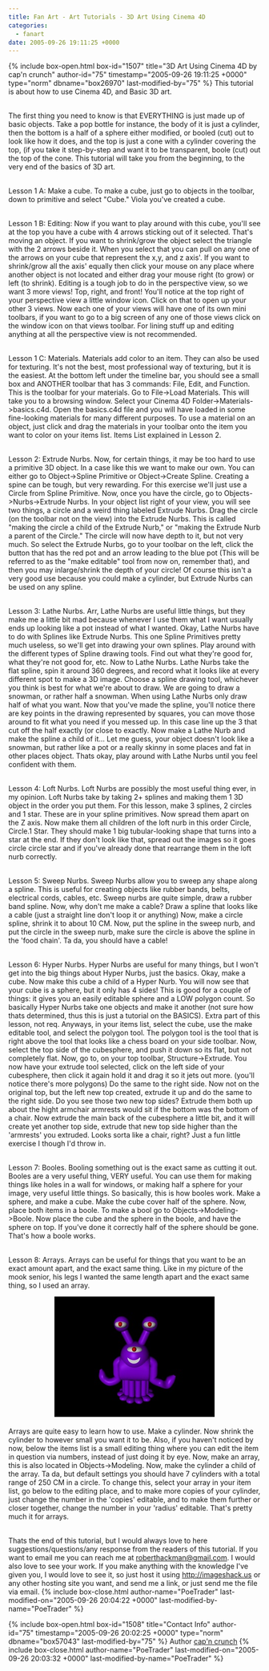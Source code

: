 ```yaml
---
title: Fan Art - Art Tutorials - 3D Art Using Cinema 4D
categories:
  - fanart
date: 2005-09-26 19:11:25 +0000
---
```

{% include box-open.html box-id="1507" title="3D Art Using Cinema 4D by cap'n crunch" author-id="75" timestamp="2005-09-26 19:11:25 +0000" type="norm" dbname="box26970" last-modified-by="75" %}
This tutorial is about how to use Cinema 4D, and Basic 3D art.<br /><br />

The first thing you need to know is that EVERYTHING is just made up of basic objects. Take a pop bottle for instance, the body of it is just a cylinder, then the bottom is a half of a sphere either modified, or booled (cut) out to look like how it does, and the top is just a cone with a cylinder covering the top, (if you take it step-by-step and want it to be transparent, boole (cut) out the top of the cone. This tutorial will take you from the beginning, to the very end of the basics of 3D art.<br /><br />

Lesson 1 A: Make a cube. To make a cube, just go to objects in the toolbar, down to primitive and select "Cube." Viola you've created a cube.<br /><br />

Lesson 1 B: Editing: Now if you want to play around with this cube, you'll see at the top you have a cube with 4 arrows sticking out of it selected. That's moving an object. If you want to shrink/grow the object select the triangle with the 2 arrows beside it. When you select that you can pull on any one of the arrows on your cube that represent the x,y, and z axis'. If you want to shrink/grow all the axis' equally then click your mouse on any place where another object is not located and either drag your mouse right (to grow) or left (to shrink). Editing is a tough job to do in the perspective view, so we want 3 more views! Top, right, and front! You'll notice at the top right of your perspective view a little window icon. Click on that to open up your other 3 views. Now each one of your views will have one of its own mini toolbars, if you want to go to a big screen of any one of those views click on the window icon on that views toolbar. For lining stuff up and editing anything at all the perspective view is not recommended.<br /><br />

Lesson 1 C: Materials. Materials add color to an item. They can also be used for texturing. It's not the best, most professional way of texturing, but it is the easiest. At the bottom left under the timeline bar, you should see a small box and ANOTHER toolbar that has 3 commands: File, Edit, and Function. This is the toolbar for your materials. Go to File->Load Materials. This will take you to a browsing window. Select your Cinema 4D Folder->Materials->basics.c4d. Open the basics.c4d file and you will have loaded in some fine-looking materials for many different purposes. To use a material on an object, just click and drag the materials in your toolbar onto the item you want to color on your items list. Items List explained in Lesson 2.<br /><br />

Lesson 2: Extrude Nurbs. Now, for certain things, it may be too hard to use a primitive 3D object. In a case like this we want to make our own. You can either go to Object->Spline Primitive or Object->Create Spline. Creating a spine can be tough, but very rewarding. For this exercise we'll just use a Circle from Spline Primitive. Now, once you have the circle, go to Objects->Nurbs->Extrude Nurbs. In your object list right of your view, you will see two things, a circle and a weird thing labeled Extrude Nurbs. Drag the circle (on the toolbar not on the view) into the Extrude Nurbs. This is called "making the circle a child of the Extrude Nurb," or "making the Extrude Nurb a parent of the Circle." The circle will now have depth to it, but not very much. So select the Extrude Nurbs, go to your toolbar on the left, click the button that has the red pot and an arrow leading to the blue pot (This will be referred to as the "make editable" tool from now on, remember that), and then you may inlarge/shrink the depth of your circle! Of course this isn't a very good use because you could make a cylinder, but Extrude Nurbs can be used on any spline.<br /><br />


Lesson 3: Lathe Nurbs. Arr, Lathe Nurbs are useful little things, but they make me a little bit mad because whenever I use them what I want usually ends up looking like a pot instead of what I wanted. Okay, Lathe Nurbs have to do with Splines like Extrude Nurbs. This one Spline Primitives pretty much useless, so we'll get into drawing your own splines. Play around with the different types of Spline drawing tools. Find out what they're good for, what they're not good for, etc. Now to Lathe Nurbs. Lathe Nurbs take the flat spline, spin it around 360 degrees, and record what it looks like at every different spot to make a 3D image. Choose a spline drawing tool, whichever you think is best for what we're about to draw. We are going to draw a snowman, or rather half a snowman. When using Lathe Nurbs only draw half of what you want. Now that you've made the spline, you'll notice there are key points in the drawing represented by squares, you can move those around to fit what you need if you messed up. In this case line up the 3 that cut off the half exactly (or close to exactly. Now make a Lathe Nurb and make the spline a child of it... Let me guess, your object doesn't look like a snowman, but rather like a pot or a really skinny in some places and fat in other places object. Thats okay, play around with Lathe Nurbs until you feel confident with them.<br /><br />

Lesson 4: Loft Nurbs. Loft Nurbs are possibly the most useful thing ever, in my opinion. Loft Nurbs take by taking 2+ splines and making them 1 3D object in the order you put them. For this lesson, make 3 splines, 2 circles and 1 star. These are in your spline primitives. Now spread them apart on the Z axis. Now make them all children of the loft nurb in this order Circle, Circle.1 Star. They should make 1 big tubular-looking shape that turns into a star at the end. If they don't look like that, spread out the images so it goes circle circle star and if you've already done that rearrange them in the loft nurb correctly.<br /><br />

Lesson 5: Sweep Nurbs. Sweep Nurbs allow you to sweep any shape along a spline. This is useful for creating objects like rubber bands, belts, electrical cords, cables, etc. Sweep nurbs are quite simple, draw a rubber band spline. Now, why don't me make a cable? Draw a spline that looks like a cable (just a straight line don't loop it or anything) Now, make a circle spline, shrink it to about 10 CM. Now, put the spline in the sweep nurb, and put the circle in the sweep nurb, make sure the circle is above the spline in the 'food chain'. Ta da, you should have a cable!<br /><br />

Lesson 6: Hyper Nurbs. Hyper Nurbs are useful for many things, but I won't get into the big things about Hyper Nurbs, just the basics. Okay, make a cube. Now make this cube a child of a Hyper Nurb. You will now see that your cube is a sphere, but it only has 4 sides! This is good for a couple of things: it gives you an easily editable sphere and a LOW polygon count. So basically Hyper Nurbs take one objects and make it another (not sure how thats determined, thus this is just a tutorial on the BASICS). Extra part of this lesson, not req. Anyways, in your items list, select the cube, use the make editable tool, and select the polygon tool. The polygon tool is the tool that is right above the tool that looks like a chess board on your side toolbar. Now, select the top side of the cubesphere,  and push it down so its flat, but not completely flat. Now, go to, on your top toolbar, Structure->Extrude. You now have your extrude tool selected, click on the left side of your cubesphere, then click it again hold it and drag it so it jets out more. (you'll notice there's more polygons) Do the same to the right side. Now not on the original top, but the left new top created, extrude it up and do the same to the right side. Do you see those two new top sides? Extrude them both up about the hight armchair armrests would sit if the bottom was the bottom of a chair. Now extrude the main back of the cubesphere a little bit, and it will create yet another top side, extrude that new top side higher than the 'armrests' you extruded. Looks sorta like a chair, right? Just a fun little exercise I though I'd throw in.<br /><br />

Lesson 7: Booles. Booling something out is the exact same as cutting it out. Booles are a very useful thing, VERY useful. You can use them for making things like holes in a wall for windows, or making half a sphere for your image, very useful little things. So basically, this is how booles work. Make a sphere, and make a cube. Make the cube cover half of the sphere. Now, place both items in a boole. To make a bool go to Objects->Modeling->Boole. Now place the cube and the sphere in the boole, and have the sphere on top. If you've done it correctly half of the sphere should be gone. That's how a boole works.<br /><br />

Lesson 8: Arrays. Arrays can be useful for things that you want to be an exact amount apart, and the exact same thing. Like in my picture of the mook senior, his legs I wanted the same length apart and the exact same thing, so I used an array.<br /><center><img src="mook.jpg" /></center><br />
Arrays are quite easy to learn how to use. Make a cylinder. Now shrink the cylinder to however small you want it to be. Also, if you haven't noticed by now, below the items list is a small editing thing where you can edit the item in question via numbers, instead of just doing it by eye. Now, make an array, this is also located in Objects->Modeling. Now, make the cylinder a child of the array. Ta da, but default settings you should have 7 cylinders with a total range of 250 CM in a circle. To change this, select your array in your item list, go below to the editing place, and to make more copies of your cylinder, just change the  number in the 'copies' editable, and to make them further or closer together, change the number in your 'radius' editable. That's pretty much it for arrays.<br /><br />

Thats the end of this tutorial, but I would always love to here suggestions/questions/any response from the readers of this tutorial. If you want to email me you can reach me at 
<a href="mailto:roberthackman@gmail.com">roberthackman@gmail.com</a>.  I would also love to see your work. If you make anything with the knowledge I've given you, I would love to see it, so just host it using http://imageshack.us or any other hosting site you want, and send me a link, or just send me the file via email.
{% include box-close.html author-name="PoeTrader" last-modified-on="2005-09-26 20:04:22 +0000" last-modified-by-name="PoeTrader" %}

{% include box-open.html box-id="1508" title="Contact Info" author-id="75" timestamp="2005-09-26 20:02:25 +0000" type="norm" dbname="box57043" last-modified-by="75" %}
<table1 />
Author
<table2 />
<a href="http://forum.starmen.net/?t=usrinfo&id=2867">cap'n crunch</a>
<table3 />
{% include box-close.html author-name="PoeTrader" last-modified-on="2005-09-26 20:03:32 +0000" last-modified-by-name="PoeTrader" %}
